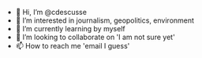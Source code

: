 - 👋 Hi, I’m @cdescusse
- 👀 I’m interested in journalism, geopolitics, environment
- 🌱 I’m currently learning by myself
- 💞️ I’m looking to collaborate on 'I am not sure yet'
- 📫 How to reach me 'email I guess'

<!---
cdescusse/cdescusse is a ✨ special ✨ repository because its `README.md` (this file) appears on your GitHub profile.
You can click the Preview link to take a look at your changes.
--->
